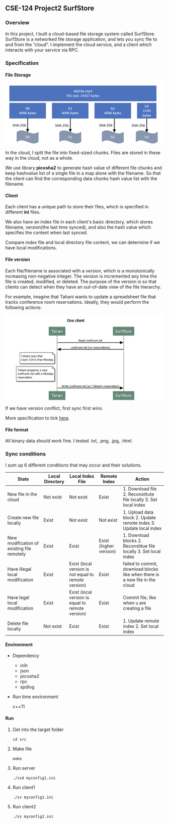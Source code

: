 ## CSE-124	Project2	SurfStore

### Overview

In this project, I built a cloud-based file storage system called SurfStore. SurfStore is a networked file storage application, and lets you sync file to and from the “cloud”. I implement the cloud service, and a client which interacts with your service via RPC. 



### Specification

#### File Storage

<img src="CSE-124 Project2 SurfStore.assets/image-20200206125840647.png">

In the cloud, I split the file into fixed-sized chunks. Files are stored in these way in the cloud, not as a whole. 

We use library **picosha2** to generate hash value of different file chunks and keep hashvalue list of a single file in a map alone with the filename. So that the client can find the corresponding data chunks hash value list with the filename.



#### Client

Each client has a unique path to store their files, which is specified in different **ini** files. 

We also have an index file in each client's basic directory, which stores filename, version(the last time synced), and also the hash value which specifies the content when last synced.  

Compare index file and local directory file content, we can determine if we have local modifications.



#### File version

Each file/filename is associated with a *version*, which is a monotonically increasing non-negative integer. The version is incremented any time the file is created, modified, or deleted. The purpose of the version is so that clients can detect when they have an out-of-date view of the file hierarchy.

For example, imagine that Tahani wants to update a spreadsheet file that tracks conference room reservations. Ideally, they would perform the following actions:

<img src="CSE-124 Project2 SurfStore.assets/image-20200206130643929.png">



If we have version conflict, first sync first wins.

More specification to tick [here](https://cseweb.ucsd.edu/~gmporter/classes/wi19/cse124/projects/pa2/).



#### File format

All binary data should work fine. I tested .txt, .png, .jpg, .html.



### Sync conditions

I sum up 6 different conditions that may occur and their solutions.

| State                                      | Local Directory | Local Index File                                     | Remote Index           | Action                                                       |
| ------------------------------------------ | --------------- | ---------------------------------------------------- | ---------------------- | ------------------------------------------------------------ |
| New file in the cloud                      | Not exist       | Not exist                                            | Exist                  | 1. Download file     2. Reconstitute file locally 3. Set local index |
| Create new file locally                    | Exist           | Not exist                                            | Not exist              | 1. Upload data block 2. Update remote index 3. Update local index |
| New modification of existing file remotely | Exist           | Exist                                                | Exist (higher version) | 1. Download blocks 2. Reconstitue file locally 3. Set local index |
| Have illegal local modification            | Exist           | Exist (local version is not equal to remote version) | Exist                  | failed to commit, download blocks like when there is a new file in the cloud |
| Have legal local modification              | Exist           | Exist (local version is equal to remote version)     | Exist                  | Commit file, like when u are  creating a file                |
| Delete file locally                        | Not exist       | Exist                                                | Exist                  | 1. Update remote index 2. Set local index                    |



#### Environment

* Dependency

  * inih
  * json
  * picosha2
  * rpc
  * spdlog

* Run time environment

  c++11



#### Run

1. Get into the target folder

   ```
   cd src
   ```

2. Make file

   ```
   make
   ```

3. Run server

   ```
   ./ssd myconfig1.ini
   ```

4. Run client1

   ```
   ./ss myconfig1.ini
   ```

5. Run client2

   ```
   ./ss myconfig2.ini
   ```

   



